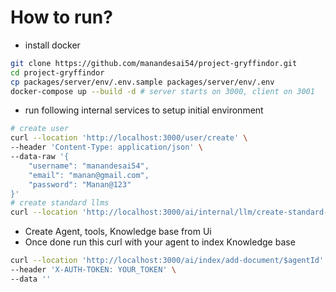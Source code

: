 # How to run?
- install docker
```sh
git clone https://github.com/manandesai54/project-gryffindor.git
cd project-gryffindor
cp packages/server/env/.env.sample packages/server/env/.env
docker-compose up --build -d # server starts on 3000, client on 3001
```
- run following internal services to setup initial environment
```sh
# create user
curl --location 'http://localhost:3000/user/create' \
--header 'Content-Type: application/json' \
--data-raw '{
    "username": "manandesai54",
    "email": "manan@gmail.com",
    "password": "Manan@123"
}'
# create standard llms
curl --location 'http://localhost:3000/ai/internal/llm/create-standard-llms'
```
- Create Agent, tools, Knowledge base from Ui
- Once done run this curl with your agent to index Knowledge base
```sh
curl --location 'http://localhost:3000/ai/index/add-document/$agentId' \
--header 'X-AUTH-TOKEN: YOUR_TOKEN' \
--data ''
```
